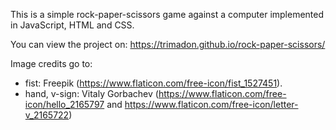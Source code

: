 This is a simple rock-paper-scissors game against a computer implemented in JavaScript, HTML and CSS.

You can view the project on: 
https://trimadon.github.io/rock-paper-scissors/


Image credits go to:

- fist: Freepik (https://www.flaticon.com/free-icon/fist_1527451).
- hand, v-sign: Vitaly Gorbachev (https://www.flaticon.com/free-icon/hello_2165797  and  https://www.flaticon.com/free-icon/letter-v_2165722)